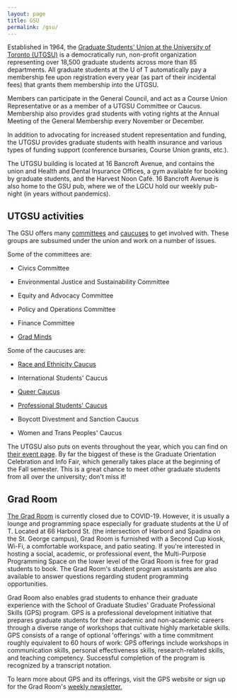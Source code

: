 ```yaml
---
layout: page
title: GSU
permalink: /gsu/
---
```


Established in 1964, the [Graduate Students' Union at the University of Toronto (UTGSU)](https://utgsu.ca/ "University of Toronto Graduate Students' Union") is a democratically run, non-profit organization representing over 18,500 graduate students across more than 85 departments. All graduate students at the U of T automatically pay a membership fee upon registration every year (as part of their incidental fees) that grants them membership into the UTGSU.

Members can participate in the General Council, and act as a Course Union Representative or as a member of a UTGSU Committee or Caucus. Membership also provides grad students with voting rights at the Annual Meeting of the General Membership every November or December.

In addition to advocating for increased student representation and funding, the UTGSU provides graduate students with health insurance and various types of funding support (conference bursaries, Course Union grants, etc.).

The UTGSU building is located at 16 Bancroft Avenue, and contains the union and Health and Dental Insurance Offices, a gym available for booking by graduate students, and the Harvest Noon Café. 16 Bancroft Avenue is also home to the GSU pub, where we of the LGCU hold our weekly pub-night (in years without pandemics).

## UTGSU activities

The GSU offers many [committees](https://utgsu.ca/committees-caucuses-levy/committees/ "UTGSU Committees list") and [caucuses](https://utgsu.ca/committees-caucuses-levy/caucuses/ "UTGSU Caucuses list") to get involved with. These groups are subsumed under the union and work on a number of issues.

Some of the committees are:

* Civics Committee

* Environmental Justice and Sustainability Committee

* Equity and Advocacy Committee

* Policy and Operations Committee

* Finance Committee

* [Grad Minds](https://www.gradminds.ca "Grad Minds")

Some of the caucuses are:

* [Race and Ethnicity Caucus](https://www.facebook.com/groups/rec.utgsu/ "UTGSU Race and Ethnicity Caucus on Facebook")

* International Students' Caucus

* [Queer Caucus](https://www.facebook.com/groups/utgsu.qc/ "UTGSU Queer Caucus on Facebook")

* [Professional Students' Caucus](http://fb.me/UofTPGSC "Professional Students' Caucus on Facebook")

* Boycott Divestment and Sanction Caucus

* Women and Trans Peoples' Caucus

The UTGSU also puts on events throughout the year, which you can find on [their event page](https://utgsu.ca/events/ "UTGSU Events and Meetings"). By far the biggest of these is the Graduate Orientation Celebration and Info Fair, which generally takes place at the beginning of the Fall semester. This is a great chance to meet other graduate students from all over the university; don't miss it!

## Grad Room

[The Grad Room](https://www.sgs.utoronto.ca/resources-supports/cgpd/grad-room/ "Grad Room") is currently closed due to COVID-19. However, it is usually a lounge and programming space especially for graduate students at the U of T. Located at 66 Harbord St. (the intersection of Harbord and Spadina on the St. George campus), Grad Room is furnished with a Second Cup kiosk, Wi-Fi, a comfortable workspace, and patio seating. If you're interested in hosting a social, academic, or professional event, the Multi-Purpose Programming Space on the lower level of the Grad Room is free for grad students to book. The Grad Room's student program assistants are also available to answer questions regarding student programming opportunities.

Grad Room also enables grad students to enhance their graduate experience with the School of Graduate Studies' Graduate Professional Skills (GPS) program. GPS is a professional development initiative that prepares graduate students for their academic and non-academic careers through a diverse range of workshops that cultivate highly marketable skills. GPS consists of a range of optional 'offerings' with a time commitment roughly equivalent to 60 hours of work: GPS offerings include workshops in communication skills, personal effectiveness skills, research-related skills, and teaching competency. Successful completion of the program is recognized by a transcript notation.

To learn more about GPS and its offerings, visit the GPS website or sign up for the Grad Room's [weekly newsletter.](http://utoronto.us9.list-manage.com/subscribe?u=7a732ca3c6a1dd3fb4992dede&id=b73cbc8c0d "Sign up to receive updates from The Centre for Graduate Professional Development")
	
